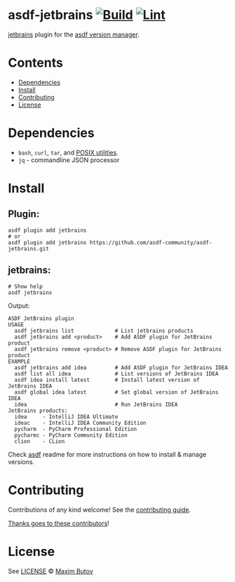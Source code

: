 # asdf-jetbrains [![Build](https://github.com/asdf-community/asdf-jetbrains/actions/workflows/build.yml/badge.svg)](https://github.com/asdf-community/asdf-jetbrains/actions/workflows/build.yml) [![Lint](https://github.com/asdf-community/asdf-jetbrains/actions/workflows/lint.yml/badge.svg)](https://github.com/asdf-community/asdf-jetbrains/actions/workflows/lint.yml)

[jetbrains](https://github.com/asdf-community/asdf-jetbrains) plugin for the [asdf version manager](https://asdf-vm.com).

# Contents

- [Dependencies](#dependencies)
- [Install](#install)
- [Contributing](#contributing)
- [License](#license)

# Dependencies

- `bash`, `curl`, `tar`, and [POSIX utilities](https://pubs.opengroup.org/onlinepubs/9699919799/idx/utilities.html).
- `jq` - commandline JSON processor

# Install

## Plugin:

```shell
asdf plugin add jetbrains
# or
asdf plugin add jetbrains https://github.com/asdf-community/asdf-jetbrains.git
```

## jetbrains:

```shell
# Show help
asdf jetbrains
```

Output:
```text
ASDF JetBrains plugin
USAGE
  asdf jetbrains list             # List jetbrains products
  asdf jetbrains add <product>    # Add ASDF plugin for JetBrains product
  asdf jetbrains remove <product> # Remove ASDF plugin for JetBrains product
EXAMPLE
  asdf jetbrains add idea         # Add ASDF plugin for JetBrains IDEA
  asdf list all idea              # List versions of JetBrains IDEA
  asdf idea install latest        # Install latest version of JetBrains IDEA
  asdf global idea latest         # Set global version of JetBrains IDEA
  idea                            # Run JetBrains IDEA
JetBrains products:
  idea     - IntelliJ IDEA Ultimate
  ideac    - IntelliJ IDEA Community Edition
  pycharm  - PyCharm Professional Edition
  pycharmc - PyCharm Community Edition
  clion    - CLion
```

Check [asdf](https://github.com/asdf-vm/asdf) readme for more instructions on how to
install & manage versions.

# Contributing

Contributions of any kind welcome! See the [contributing guide](contributing.md).

[Thanks goes to these contributors](https://github.com/asdf-community/asdf-jetbrains/graphs/contributors)!

# License

See [LICENSE](LICENSE) © [Maxim Butov](https://github.com/mbutov/)
